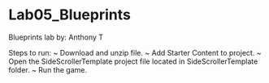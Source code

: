 # Lab05_Blueprints
Blueprints lab by:
Anthony T

Steps to run:
~ Download and unzip file.
~ Add Starter Content to project.
~ Open the SideScrollerTemplate project file located in SideScrollerTemplate folder.
~ Run the game.
